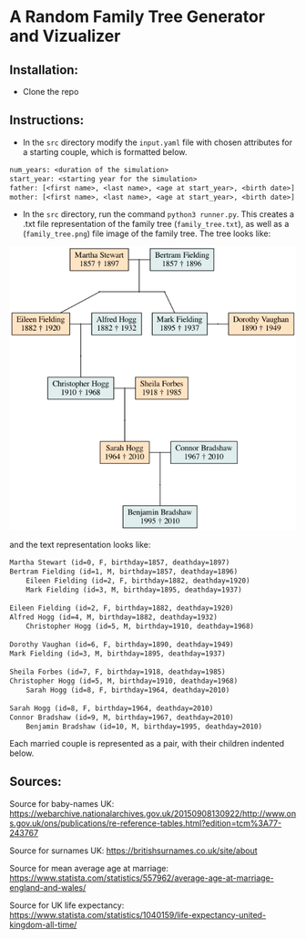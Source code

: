 # A Random Family Tree Generator and Vizualizer

## Installation:

* Clone the repo

## Instructions:
* In the `src` directory modify the `input.yaml` file with chosen attributes for a starting couple, which is formatted below. 
```
num_years: <duration of the simulation>
start_year: <starting year for the simulation>
father: [<first name>, <last name>, <age at start_year>, <birth date>]
mother: [<first name>, <last name>, <age at start_year>, <birth date>]
```
* In the `src` directory, run the command `python3 runner.py`. This creates a .txt file representation of the family tree (`family_tree.txt`), as well as a (`family_tree.png`) file image of the family tree. The tree looks like:

![Test Image 6](/src/test.png)

and the text representation looks like:

```
Martha Stewart (id=0, F, birthday=1857, deathday=1897) 
Bertram Fielding (id=1, M, birthday=1857, deathday=1896) 
	Eileen Fielding (id=2, F, birthday=1882, deathday=1920) 
	Mark Fielding (id=3, M, birthday=1895, deathday=1937) 

Eileen Fielding (id=2, F, birthday=1882, deathday=1920) 
Alfred Hogg (id=4, M, birthday=1882, deathday=1932) 
	Christopher Hogg (id=5, M, birthday=1910, deathday=1968) 

Dorothy Vaughan (id=6, F, birthday=1890, deathday=1949) 
Mark Fielding (id=3, M, birthday=1895, deathday=1937) 

Sheila Forbes (id=7, F, birthday=1918, deathday=1985) 
Christopher Hogg (id=5, M, birthday=1910, deathday=1968) 
	Sarah Hogg (id=8, F, birthday=1964, deathday=2010) 

Sarah Hogg (id=8, F, birthday=1964, deathday=2010) 
Connor Bradshaw (id=9, M, birthday=1967, deathday=2010) 
	Benjamin Bradshaw (id=10, M, birthday=1995, deathday=2010) 
```

Each married couple is represented as a pair, with their children indented below.






## Sources:

Source for baby-names UK:
https://webarchive.nationalarchives.gov.uk/20150908130922/http://www.ons.gov.uk/ons/publications/re-reference-tables.html?edition=tcm%3A77-243767

Source for surnames UK:
https://britishsurnames.co.uk/site/about

Source for mean average age at marriage:
https://www.statista.com/statistics/557962/average-age-at-marriage-england-and-wales/

Source for UK life expectancy:
https://www.statista.com/statistics/1040159/life-expectancy-united-kingdom-all-time/

